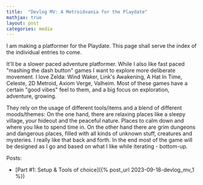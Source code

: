 ```yaml
---
title:  "Devlog MV: A Metroidvania for the Playdate"
mathjax: true
layout: post
categories: media
---
```

I am making a platformer for the Playdate. This page shall serve the index of the individual entries to come.

It'll be a slower paced adventure platformer. While I also like fast paced "mashing the dash button" games I want to explore more deliberate movement. I love Zelda: Wind Waker, Link's Awakening, A Hat In Time, Celeste, 2D Metroid, Axiom Verge, Valheim. Most of these games have a certain "good vibes" feel to them, and a big focus on exploration, adventure, growing.

They rely on the usage of different tools/items and a blend of different moods/themes: On the one hand, there are relaxing places like a sleepy village, your hideout and the peaceful nature. Places to calm down and where you like to spend time in. On the other hand there are grim dungeons and dangerous places, filled with all kinds of unknown stuff, creatures and mysteries. I really like that back and forth. In the end most of the game will be designed as I go and based on what I like while iterating - bottom-up.

Posts:
* [Part #1: Setup & Tools of choice]({% post_url 2023-09-18-devlog_mv_1 %})
